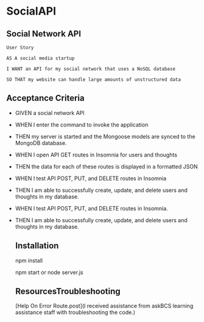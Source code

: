 # SocialAPI

## Social Network API
  `User Story`

    AS A social media startup

    I WANT an API for my social network that uses a NoSQL database

    SO THAT my website can handle large amounts of unstructured data

## Acceptance Criteria

- GIVEN a social network API

- WHEN I enter the command to invoke the application

- THEN my server is started and the Mongoose models are synced to the MongoDB database.

- WHEN I open API GET routes in Insomnia for users and thoughts

- THEN the data for each of these routes is displayed in a formatted JSON

- WHEN I test API POST, PUT, and DELETE routes in Insomnia

- THEN I am able to successfully create, update, and delete users and thoughts in my database.

- WHEN I test API POST, PUT, and DELETE routes in Insomnia.

- THEN I am able to successfully create, update, and delete users and thoughts in my database.

  ## Installation
  npm install

  npm start or node server.js

    ## ResourcesTroubleshooting
  [Help On Error Route.post](I received assistance from askBCS learning assistance staff with troubleshooting the code.)